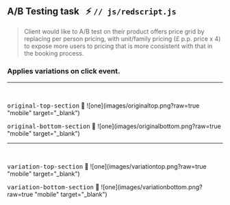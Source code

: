 ## A/B Testing task &nbsp; :zap:   ``// js/redscript.js``

> Client would like to A/B test on their product offers price grid by
> replacing per person pricing, with unit/family pricing (£ p.p. price x 4) to 
> expose more users to pricing that is more consistent with that in the 
> booking process.

### Applies variations on click event.


<hr/>
<br />

<kbd>original-top-section</kbd> :cactus:
![one](images/originaltop.png?raw=true "mobile" target="_blank")


<kbd>original-bottom-section</kbd> :cactus:
![one](images/originalbottom.png?raw=true "mobile" target="_blank")

<hr/>
<br />

<kbd>variation-top-section</kbd> :chestnut:
![one](images/variationtop.png?raw=true "mobile" target="_blank")

<kbd>variation-bottom-section</kbd> :chestnut:
![one](images/variationbottom.png?raw=true "mobile" target="_blank")
















